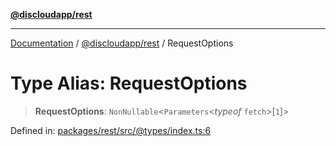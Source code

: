 [**@discloudapp/rest**](../README.md)

***

[Documentation](../../../packages.md) / [@discloudapp/rest](../README.md) / RequestOptions

# Type Alias: RequestOptions

> **RequestOptions**: `NonNullable`\<`Parameters`\<*typeof* `fetch`\>\[`1`\]\>

Defined in: [packages/rest/src/@types/index.ts:6](https://github.com/discloud/discloud.app/blob/8d6df0b18784d1a4408701ac8e6b9db44dbb7133/packages/rest/src/@types/index.ts#L6)
